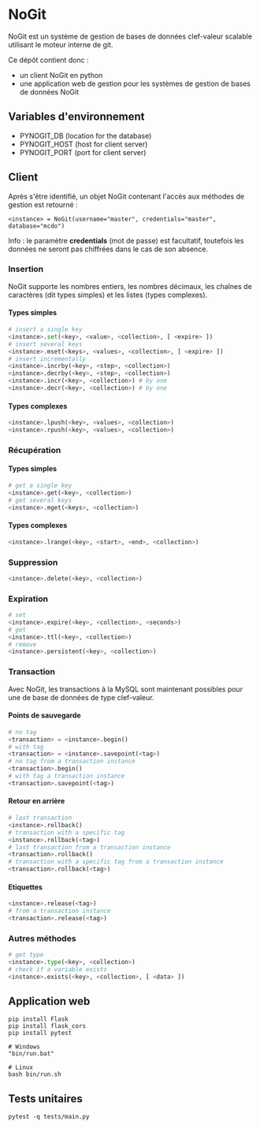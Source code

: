 # NoGit

NoGit est un système de gestion de bases de données clef-valeur scalable utilisant le moteur interne de git.

Ce dépôt contient donc :  
  - un client NoGit en python  
  - une application web de gestion pour les systèmes de gestion de bases de données NoGit  

## Variables d'environnement

  - PYNOGIT_DB (location for the database)  
  - PYNOGIT_HOST (host for client server)  
  - PYNOGIT_PORT (port for client server)  

## Client

Après s'être identifié, un objet NoGit contenant l'accès aux méthodes de gestion est retourné :  
```shell
<instance> = NoGit(username="master", credentials="master", database="mcdo")
```

Info : le paramètre __credentials__ (mot de passe) est facultatif, toutefois les données ne seront pas chiffrées dans le cas de son absence.  

### Insertion

NoGit supporte les nombres entiers, les nombres décimaux, les chaînes de caractères (dit types simples) et les listes (types complexes).  

#### Types simples

```python
# insert a single key
<instance>.set(<key>, <value>, <collection>, [ <expire> ])
# insert several keys
<instance>.mset(<keys>, <values>, <collection>, [ <expire> ])
# insert incrementally
<instance>.incrby(<key>, <step>, <collection>)
<instance>.decrby(<key>, <step>, <collection>)
<instance>.incr(<key>, <collection>) # by one
<instance>.decr(<key>, <collection>) # by one
```

#### Types complexes

```python
<instance>.lpush(<key>, <values>, <collection>)
<instance>.rpush(<key>, <values>, <collection>)
```

### Récupération

#### Types simples

```python
# get a single key
<instance>.get(<key>, <collection>)
# get several keys
<instance>.mget(<keys>, <collection>)
```

#### Types complexes

```python
<instance>.lrange(<key>, <start>, <end>, <collection>)
```

### Suppression

```python
<instance>.delete(<key>, <collection>)
```

### Expiration

```python
# set
<instance>.expire(<key>, <collection>, <seconds>)
# get
<instance>.ttl(<key>, <collection>)
# remove
<instance>.persistent(<key>, <collection>)
```

### Transaction

Avec NoGit, les transactions à la MySQL sont maintenant possibles pour une de base de données de type clef-valeur.  

#### Points de sauvegarde

```python
# no tag
<transaction> = <instance>.begin()
# with tag
<transaction> = <instance>.savepoint(<tag>)
# no tag from a transaction instance
<transaction>.begin()
# with tag a transaction instance
<transaction>.savepoint(<tag>)
```

#### Retour en arrière

```python
# last transaction
<instance>.rollback()
# transaction with a specific tag
<instance>.rollback(<tag>)
# last transaction from a transaction instance
<transaction>.rollback()
# transaction with a specific tag from a transaction instance
<transaction>.rollback(<tag>)
```

#### Etiquettes

```python
<instance>.release(<tag>)
# from a transaction instance
<transaction>.release(<tag>)
```

### Autres méthodes

```python
# get type
<instance>.type(<key>, <collection>)
# check if a variable exists
<instance>.exists(<key>, <collection>, [ <data> ])
```

## Application web

```shell
pip install Flask
pip install flask_cors
pip install pytest

# Windows
"bin/run.bat"

# Linux
bash bin/run.sh
```

## Tests unitaires

```shell
pytest -q tests/main.py
```
